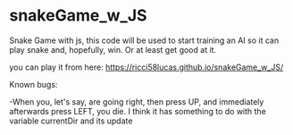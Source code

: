# snakeGame_w_JS
Snake Game with js, this code will be used to start training an AI so it can play snake and, hopefully, win. Or at least get good at it.

you can play it from here: https://ricci58lucas.github.io/snakeGame_w_JS/

Known bugs:

-When you, let's say, are going right, then press UP, and immediately afterwards press LEFT, you die.
I think it has something to do with the variable currentDir and its update